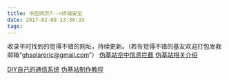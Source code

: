 ```yaml
---
title: 书签网页7-->终端安全
date: 2017-02-08 13:30:33
tags:
---
```

收录平时找到的觉得不错的网址，持续更新。（若有觉得不错的基友欢迎打包发我邮箱“ghsolareric@gmail.com”）
[伪基站空中信息拦截](http://blog.csdn.net/u011069813/article/details/17075293)		[伪基站相关介绍](http://m.blog.csdn.net/article/details?id=41593985)

[DIY自己的通信系统](http://itindex.net/detail/46016-diy-%E9%80%9A%E4%BF%A1-%E7%B3%BB%E7%BB%9F)		[伪基站制作教程](http://www.wenku1.com/list/%E4%BC%AA%E5%9F%BA%E7%AB%99%E5%88%B6%E4%BD%9C%E6%95%99%E7%A8%8B/)